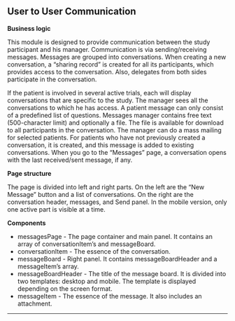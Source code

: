 ## User to User Communication

**Business logic**

This module is designed to provide communication between the study participant and his manager. 
Communication is via sending/receiving messages. 
Messages are grouped into conversations. 
When creating a new conversation, a “sharing record” is created for all its participants, which provides access to the conversation. 
Also, delegates from both sides participate in the conversation.

If the patient is involved in several active trials, each will display conversations that are specific to the study. 
The manager sees all the conversations to which he has access.
A patient message can only consist of a predefined list of questions. 
Messages manager contains free text (500-character limit) and optionally a file. 
The file is available for download to all participants in the conversation.
The manager can do a mass mailing for selected patients. 
For patients who have not previously created a conversation, it is created, and this message is added to existing conversations.
When you go to the “Messages” page, a conversation opens with the last received/sent message, if any.

**Page structure**

The page is divided into left and right parts. On the left are the “New Message” button and a list of conversations. On the right are the conversation header, messages, and Send panel. In the mobile version, only one active part is visible at a time.

**Components**

- messagesPage - The page container and main panel. It contains an array of conversationItem’s and messageBoard.
- conversationItem - The essence of the conversation.
- messageBoard - Right panel. It contains messageBoardHeader and a messageItem’s array.
- messageBoardHeader - The title of the message board. It is divided into two templates: desktop and mobile. The template is displayed depending on the screen format.
- messageItem - The essence of the message. It also includes an attachment.

----------------------------------